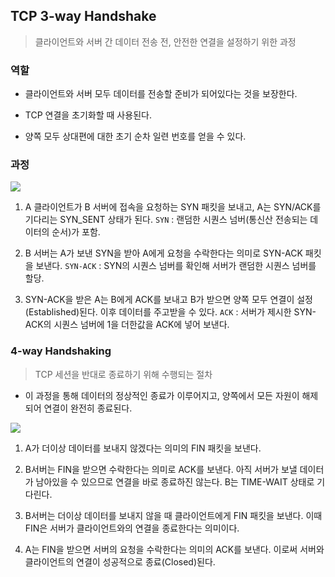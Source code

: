 ## TCP 3-way Handshake
> 클라이언트와 서버 간 데이터 전송 전, 안전한 연결을 설정하기 위한 과정

### 역할
* 클라이언트와 서버 모두 데이터를 전송할 준비가 되어있다는 것을 보장한다.

* TCP 연결을 초기화할 때 사용된다.

* 양쪽 모두 상대편에 대한 초기 순차 일련 번호를 얻을 수 있다.

### 과정
![](https://velog.velcdn.com/images/choonbok22/post/01cb1eed-dca2-4c58-a4ff-f5bdd661b827/image.png)

1. A 클라이언트가 B 서버에 접속을 요청하는 SYN 패킷을 보내고, A는 SYN/ACK를 기다리는 SYN_SENT 상태가 된다.
`SYN` : 랜덤한 시퀀스 넘버(통신산 전송되는 데이터의 순서)가 포함.

2. B 서버는 A가 보낸 SYN을 받아 A에게 요청을 수락한다는 의미로 SYN-ACK 패킷을 보낸다.
`SYN-ACK` : SYN의 시퀀스 넘버를 확인해 서버가 랜덤한 시퀀스 넘버를 할당.

3. SYN-ACK을 받은 A는 B에게 ACK를 보내고 B가 받으면 양쪽 모두 연결이 설정(Established)된다. 이후 데이터를 주고받을 수 있다.
`ACK` : 서버가 제시한 SYN-ACK의 시퀀스 넘버에 1을 더한값을 ACK에 넣어 보낸다.


### 4-way Handshaking
> TCP 세션을 반대로 종료하기 위해 수행되는 절차

* 이 과정을 통해 데이터의 정상적인 종료가 이루어지고, 양쪽에서 모든 자원이 해제되어 연결이 완전히 종료된다.

![](https://velog.velcdn.com/images/choonbok22/post/f2fe49ea-7a55-4469-b103-d9deb24bbfa9/image.png)

1. A가 더이상 데이터를 보내지 않겠다는 의미의 FIN 패킷을 보낸다.

2. B서버는 FIN을 받으면 수락한다는 의미로 ACK를 보낸다. 아직 서버가 보낼 데이터가 남아있을 수 있으므로 연결을 바로 종료하진 않는다. B는 TIME-WAIT 상태로 기다린다.

3. B서버는 더이상 데이터를 보내지 않을 때 클라이언트에게 FIN 패킷을 보낸다. 이때 FIN은 서버가 클라이언트와의 연결을 종료한다는 의미이다.

4. A는 FIN을 받으면 서버의 요청을 수락한다는 의미의 ACK를 보낸다. 이로써 서버와 클라이언트의 연결이 성공적으로 종료(Closed)된다.




